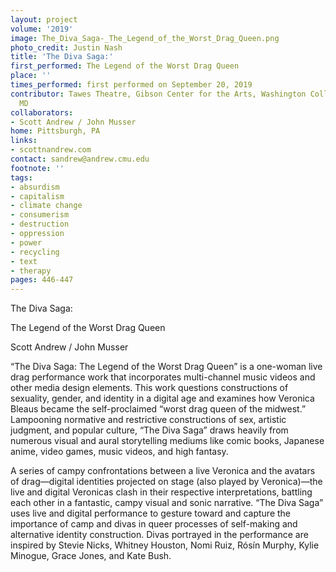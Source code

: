```yaml
---
layout: project
volume: '2019'
image: The_Diva_Saga-_The_Legend_of_the_Worst_Drag_Queen.png
photo_credit: Justin Nash
title: 'The Diva Saga:'
first_performed: The Legend of the Worst Drag Queen
place: ''
times_performed: first performed on September 20, 2019
contributor: Tawes Theatre, Gibson Center for the Arts, Washington College, Chestertown,
  MD
collaborators:
- Scott Andrew / John Musser
home: Pittsburgh, PA
links:
- scottnandrew.com
contact: sandrew@andrew.cmu.edu
footnote: ''
tags:
- absurdism
- capitalism
- climate change
- consumerism
- destruction
- oppression
- power
- recycling
- text
- therapy
pages: 446-447
---
```


The Diva Saga:

The Legend of the Worst Drag Queen

Scott Andrew / John Musser

“The Diva Saga: The Legend of the Worst Drag Queen” is a one-woman live drag performance work that incorporates multi-channel music videos and other media design elements. This work questions constructions of sexuality, gender, and identity in a digital age and examines how Veronica Bleaus became the self-proclaimed “worst drag queen of the midwest.” Lampooning normative and restrictive constructions of sex, artistic judgment, and popular culture, “The Diva Saga” draws heavily from numerous visual and aural storytelling mediums like comic books, Japanese anime, video games, music videos, and high fantasy.

A series of campy confrontations between a live Veronica and the avatars of drag—digital identities projected on stage (also played by Veronica)—the live and digital Veronicas clash in their respective interpretations, battling each other in a fantastic, campy visual and sonic narrative. “The Diva Saga” uses live and digital performance to gesture toward and capture the importance of camp and divas in queer processes of self-making and alternative identity construction. Divas portrayed in the performance are inspired by Stevie Nicks, Whitney Houston, Nomi Ruiz, Rósín Murphy, Kylie Minogue, Grace Jones, and Kate Bush.
